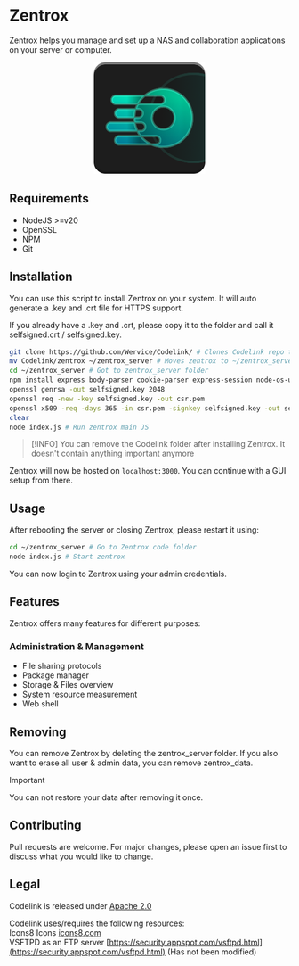 # Zentrox

Zentrox helps you manage and set up a NAS and collaboration applications on your server or computer.
<div align=center>
<img src="https://raw.githubusercontent.com/Wervice/Codelink/main/zentrox/static/Zentrox.png" width="200">
</div>

## Requirements

- NodeJS >=v20
- OpenSSL
- NPM
- Git

## Installation

You can use this script to install Zentrox on your system. It will auto generate a .key and .crt file for HTTPS support.

If you already have a .key and .crt, please copy it to the folder and call it selfsigned.crt / selfsigned.key.

```bash
git clone https://github.com/Wervice/Codelink/ # Clones Codelink repo to current folder
mv Codelink/zentrox ~/zentrox_server # Moves zentrox to ~/zentrox_server. This folder includes the zentrox code
cd ~/zentrox_server # Got to zentrox_server folder
npm install express body-parser cookie-parser express-session node-os-utils ejs # Install node_packages
openssl genrsa -out selfsigned.key 2048
openssl req -new -key selfsigned.key -out csr.pem
openssl x509 -req -days 365 -in csr.pem -signkey selfsigned.key -out selfsigned.crt
clear
node index.js # Run zentrox main JS
```

> [!INFO]
> You can remove the Codelink folder after installing Zentrox. It doesn't contain anything important anymore

Zentrox will now be hosted on `localhost:3000`. You can continue with a GUI setup from there.

## Usage
After rebooting the server or closing Zentrox, please restart it using:
```bash
cd ~/zentrox_server # Go to Zentrox code folder
node index.js # Start zentrox
```
You can now login to Zentrox using your admin credentials.

## Features
Zentrox offers many features for different purposes:
### Administration & Management
- File sharing protocols
- Package manager
- Storage & Files overview
- System resource measurement
- Web shell

## Removing
You can remove Zentrox by deleting the zentrox_server folder. If you also want to erase all user & admin data, you can remove zentrox_data.
> [!IMPORTANT]
> You can not restore your data after removing it once.

## Contributing

Pull requests are welcome. For major changes, please open an issue first
to discuss what you would like to change.

## Legal

Codelink is released under [Apache 2.0](https://github.com/Wervice/Codelink?tab=Apache-2.0-1-ov-file#readme)

Codelink uses/requires the following resources:   
Icons8 Icons [icons8.com](https://icons8.com)   
VSFTPD as an FTP server [https://security.appspot.com/vsftpd.html](https://security.appspot.com/vsftpd.html) (Has not been modified)